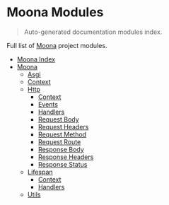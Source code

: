 # Moona Modules

> Auto-generated documentation modules index.

Full list of [Moona](README.md#moona-index) project modules.

- [Moona Index](README.md#moona-index)
- [Moona](moona/index.md#moona)
    - [Asgi](moona/asgi.md#asgi)
    - [Context](moona/context.md#context)
    - [Http](moona/http/index.md#http)
        - [Context](moona/http/context.md#context)
        - [Events](moona/http/events.md#events)
        - [Handlers](moona/http/handlers.md#handlers)
        - [Request Body](moona/http/request_body.md#request-body)
        - [Request Headers](moona/http/request_headers.md#request-headers)
        - [Request Method](moona/http/request_method.md#request-method)
        - [Request Route](moona/http/request_route.md#request-route)
        - [Response Body](moona/http/response_body.md#response-body)
        - [Response Headers](moona/http/response_headers.md#response-headers)
        - [Response Status](moona/http/response_status.md#response-status)
    - [Lifespan](moona/lifespan/index.md#lifespan)
        - [Context](moona/lifespan/context.md#context)
        - [Handlers](moona/lifespan/handlers.md#handlers)
    - [Utils](moona/utils.md#utils)

